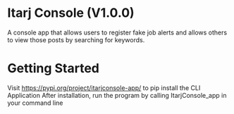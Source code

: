 # Itarj Console (V1.0.0)
A console app that allows users to register fake job alerts and allows others to view those posts by searching for keywords.
# Getting Started
 Visit https://pypi.org/project/itarjconsole-app/ to pip install the CLI Application
 After installation, run the program by calling ItarjConsole_app in your command line
